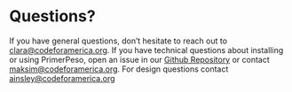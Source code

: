 # Questions?



If you have general questions, don’t hesitate to reach out to clara@codeforamerica.org.
If you have technical questions about installing or using PrimerPeso, open an issue in our [Github Repository](https://github.com/codeforamerica/primerpeso/blob/master/README.md) or contact maksim@codeforamerica.org.
For design questions contact ainsley@codeforamerica.org
